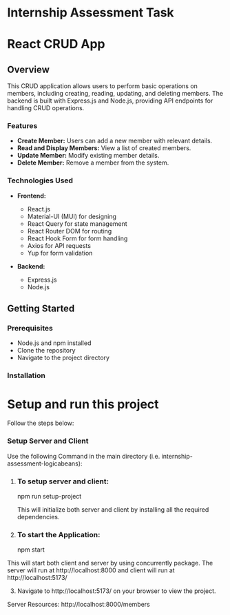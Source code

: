 # Internship Assessment Task

# React CRUD App

## Overview

This CRUD application allows users to perform basic operations on members, including creating, reading, updating, and deleting members. The backend is built with Express.js and Node.js, providing API endpoints for handling CRUD operations.

### Features

- **Create Member:** Users can add a new member with relevant details.
- **Read and Display Members:** View a list of created members.
- **Update Member:** Modify existing member details.
- **Delete Member:** Remove a member from the system.

### Technologies Used

- **Frontend:**

  - React.js
  - Material-UI (MUI) for designing
  - React Query for state management
  - React Router DOM for routing
  - React Hook Form for form handling
  - Axios for API requests
  - Yup for form validation

- **Backend:**
  - Express.js
  - Node.js

## Getting Started

### Prerequisites

- Node.js and npm installed
- Clone the repository
- Navigate to the project directory

### Installation

# Setup and run this project

Follow the steps below:

### Setup Server and Client

Use the following Command in the main directory (i.e. internship-assessment-logicabeans):

1. ### To setup server and client:

   npm run setup-project

   This will initialize both server and client by installing all the required dependencies.

2. ### To start the Application:

   npm start

This will start both client and server by using concurrently package.
The server will run at http://localhost:8000 and client will run at http://localhost:5173/

3. Navigate to http://localhost:5173/ on your browser to view the project.

Server Resources:
http://localhost:8000/members
